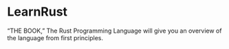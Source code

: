 # LearnRust
“THE BOOK,” The Rust Programming Language will give you an overview of the language from first principles.
